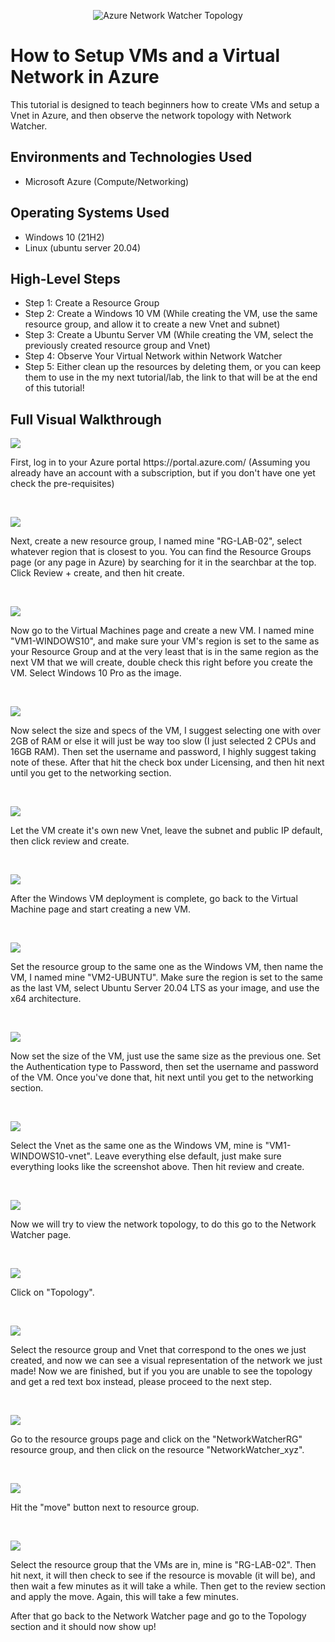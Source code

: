<p align="center">
<img src="https://i.imgur.com/0NJwExP.png" alt="Azure Network Watcher Topology"/>
</p>

<h1>How to Setup VMs and a Virtual Network in Azure</h1>
This tutorial is designed to teach beginners how to create VMs and setup a Vnet in Azure, and then observe the network topology with Network Watcher.<br />

<h2>Environments and Technologies Used</h2>

- Microsoft Azure (Compute/Networking)

<h2>Operating Systems Used </h2>

- Windows 10 (21H2)
- Linux (ubuntu server 20.04)

<h2>High-Level Steps</h2>

- Step 1: Create a Resource Group
- Step 2: Create a Windows 10 VM (While creating the VM, use the same resource group, and allow it to create a new Vnet and subnet)
- Step 3: Create a Ubuntu Server VM (While creating the VM, select the previously created resource group and Vnet)
- Step 4: Observe Your Virtual Network within Network Watcher
- Step 5: Either clean up the resources by deleting them, or you can keep them to use in the my next tutorial/lab, the link to that will be at the end of this tutorial!


<h2>Full Visual Walkthrough</h2>

<p>
<img src="https://i.imgur.com/iEMJNac.png"/>
</p>
<p>
First, log in to your Azure portal https://portal.azure.com/ (Assuming you already have an account with a subscription, but if you don't have one yet check the pre-requisites)
</p>
<br />

<p>
<img src="https://i.imgur.com/U00aXOd.png"/>
</p>
<p>
Next, create a new resource group, I named mine "RG-LAB-02", select whatever region that is closest to you. You can find the Resource Groups page (or any page in Azure) by searching for it in the searchbar at the top. Click Review + create, and then hit create.
</p>
<br />

<p>
<img src="https://i.imgur.com/z9N5Lnd.png"/>
</p>
<p>
Now go to the Virtual Machines page and create a new VM. I named mine "VM1-WINDOWS10", and make sure your VM's region is set to the same as your Resource Group and at the very least that is in the same region as the next VM that we will create, double check this right before you create the VM. Select Windows 10 Pro as the image.
</p>
<br />

<p>
<img src="https://i.imgur.com/7aM2MkO.png"/>
</p>
<p>
Now select the size and specs of the VM, I suggest selecting one with over 2GB of RAM or else it will just be way too slow (I just selected 2 CPUs and 16GB RAM). Then set the username and password, I highly suggest taking note of these. After that hit the check box under Licensing, and then hit next until you get to the networking section.
</p>
<br />

<p>
<img src="https://i.imgur.com/0Ma9Zeg.png"/>
</p>
<p>
Let the VM create it's own new Vnet, leave the subnet and public IP default, then click review and create.
</p>
<br />

<p>
<img src="https://i.imgur.com/7qRVqk8.png"/>
</p>
<p>
After the Windows VM deployment is complete, go back to the Virtual Machine page and start creating a new VM.
</p>
<br />

<p>
<img src="https://i.imgur.com/zGyrGwn.png"/>
</p>
<p>
Set the resource group to the same one as the Windows VM, then name the VM, I named mine "VM2-UBUNTU". Make sure the region is set to the same as the last VM, select Ubuntu Server 20.04 LTS as your image, and use the x64 architecture.
</p>
<br />

<p>
<img src="https://i.imgur.com/KYFsdFn.png"/>
</p>
<p>
Now set the size of the VM, just use the same size as the previous one. Set the Authentication type to Password, then set the username and password of the VM.
Once you've done that, hit next until you get to the networking section.
</p>
<br />

<p>
<img src="https://i.imgur.com/P3rdouQ.png"/>
</p>
<p>
Select the Vnet as the same one as the Windows VM, mine is "VM1-WINDOWS10-vnet". Leave everything else default, just make sure everything looks like the screenshot above. Then hit review and create.
</p>
<br />

<p>
<img src="https://i.imgur.com/cfTtFxY.png"/>
</p>
<p>
Now we will try to view the network topology, to do this go to the Network Watcher page.
</p>
<br />

<p>
<img src="https://i.imgur.com/2H1mHwK.png"/>
</p>
<p>
Click on "Topology".
</p>
<br />

<p>
<img src="https://i.imgur.com/w1osZHS.png"/>
</p>
<p>
Select the resource group and Vnet that correspond to the ones we just created, and now we can see a visual representation of the network we just made!
Now we are finished, but if you you are unable to see the topology and get a red text box instead, please proceed to the next step.
</p>
<br />

<p>
<img src="https://i.imgur.com/aicFPBL.png"/>
</p>
<p>
Go to the resource groups page and click on the "NetworkWatcherRG" resource group, and then click on the resource "NetworkWatcher_xyz".
</p>
<br />

<p>
<img src="https://i.imgur.com/vi5PTwv.png"/>
</p>
<p>
Hit the "move" button next to resource group.
</p>
<br />

<p>
<img src="https://i.imgur.com/xLnxt4L.png"/>
</p>
<p>
Select the resource group that the VMs are in, mine is "RG-LAB-02". Then hit next, it will then check to see if the resource is movable (it will be), and then wait a few minutes as it will take a while. Then get to the review section and apply the move. Again, this will take a few minutes.

After that go back to the Network Watcher page and go to the Topology section and it should now show up!
